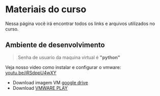 # Materiais do curso

Nessa página você irá encontrar todos os links e arquivos utilizados no curso.



## Ambiente de desenvolvimento

> Senha de usuario da maquina virtual é **"python"**

Veja nosso video como instalar e configurar o vmware: [youtu.be/iRSdppU4wXY](https://youtu.be/iRSdppU4wXY)

- Download imagem VM [google drive](https://drive.google.com/drive/folders/1L3CI3xHCmAcXRKPp-vGrDURy6yHxAQhl?usp=sharing)
- Download [VMWARE PLAY](https://www.vmware.com/br/products/workstation-player/workstation-player-evaluation.html)
